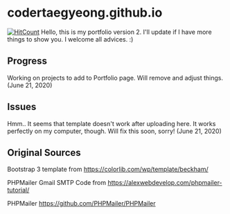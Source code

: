 # codertaegyeong.github.io
[![HitCount](http://hits.dwyl.com/CoderTaegyeong/codertaegyeonggithubio.svg)](http://hits.dwyl.com/CoderTaegyeong/codertaegyeonggithubio)
Hello, this is my portfolio version 2. I'll update if I have more things to show you. I welcome all advices. :)

## Progress
Working on projects to add to Portfolio page. Will remove and adjust things. (June 21, 2020)

## Issues
Hmm.. It seems that template doesn't work after uploading here. It works perfectly on my computer, though. Will fix this soon, sorry! (June 21, 2020)

## Original Sources
Bootstrap 3 template from https://colorlib.com/wp/template/beckham/

PHPMailer Gmail SMTP Code from https://alexwebdevelop.com/phpmailer-tutorial/

PHPMailer https://github.com/PHPMailer/PHPMailer
